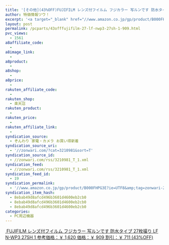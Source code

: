 ```yaml
---
title: '[その他](43%OFF)FUJIFILM レンズ付フイルム フジカラー 写ルンです 防水タイプ 27枚撮り LF N-WP3 27SH 1 ￥909'
author: 特価情報ツウ！
excerpt: '<a target="_blank" href="//www.amazon.co.jp/gp/product/B000FHPG3E?ie=UTF8&amp;tag=zonwari-22&amp;linkCode=as2&amp;camp=247&amp;creative=7399&amp;creativeASIN=B000FHPG3E"><img src="//ecx.images-amazon.com/images/I/41U8jQr4eUL._SL100_.jpg"><br>FUJIFILM &#12524;&#12531;&#12474;&#20184;&#12501;&#12452;&#12523;&#12512; &#12501;&#12472;&#12459;&#12521;&#12540; &#20889;&#12523;&#12531;&#12391;&#12377; &#38450;&#27700;&#12479;&#12452;&#12503; 27&#26522;&#25774;&#12426; LF N-WP3 27SH 1<br>&#21442;&#32771;&#20385;&#26684;&#65306;&#65509; 1,620<br>&#20385;&#26684;&#65306;&#65509; 909<br>&#21106;&#24341;&#65306;&#65509; 711 (43%OFF)</a>'
layout: post
permalink: /pcparts/43offfujifilm-27-lf-nwp3-27sh-1-909.html
pvc_views:
  - 1561
a8affiliate_code:
  -
a8image_link:
  -
a8product:
  -
a8shop:
  -
a8price:
  -
rakuten_affiliate_code:
  -
rakuten_shop:
  - 楽天店
rakuten_product:
  -
rakuten_price:
  -
rakuten_affiliate_link:
  -
syndication_source:
  - ぞんわり 家電・カメラ お買い得新着
syndication_source_uri:
  - '//zonwari.com/?cat=3210981&sort=T'
syndication_source_id:
  - //zonwari.com/rss/3210981_T_1.xml
syndication_feed:
  - //zonwari.com/rss/3210981_T_1.xml
syndication_feed_id:
  - 19
syndication_permalink:
  - '//www.amazon.co.jp/gp/product/B000FHPG3E?ie=UTF8&amp;tag=zonwari-22&amp;linkCode=as2&amp;camp=247&amp;creative=7399&amp;creativeASIN=B000FHPG3E'
syndication_item_hash:
  - 8ebab49d8afcd496b3601d4600eb2cb0
  - 8ebab49d8afcd496b3601d4600eb2cb0
  - 8ebab49d8afcd496b3601d4600eb2cb0
categories:
  - PC周辺機器
---
```

[<img src='//i2.wp.com/ecx.images-amazon.com/images/I/41U8jQr4eUL._SL150_.jpg?w=546' title="" alt="" data-recalc-dims="1" />
FUJIFILM レンズ付フイルム フジカラー 写ルンです 防水タイプ 27枚撮り LF N-WP3 27SH 1
参考価格：￥ 1,620
価格：￥ 909
割引：￥ 711 (43%OFF)][1]

 [1]: //www.amazon.co.jp/gp/product/B000FHPG3E?ie=UTF8&#038;tag=tokkajohotsu-22&#038;linkCode=as2&#038;camp=247&#038;creative=7399&#038;creativeASIN=B000FHPG3E